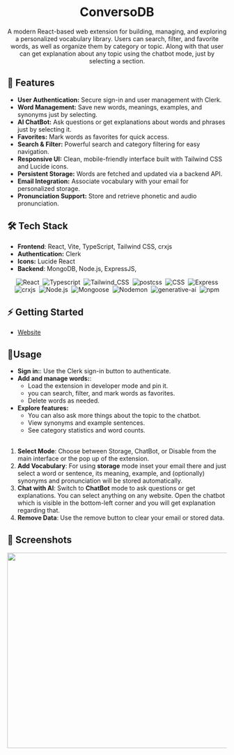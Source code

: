 <div align="center">
 
 # ConversoDB
 
  A modern React-based web extension for building, managing, and exploring a personalized vocabulary library. Users can search, filter, and favorite words, as well as organize them by         category or topic. Along with that user can get explanation about any topic using the chatbot mode, just by selecting a section.
</div>


## 🚀 Features
 - **User Authentication:** Secure sign-in and user management with Clerk.
 - **Word Management:** Save new words, meanings, examples, and synonyms just by selecting.
 - **AI ChatBot:** Ask questions or get explanations about words and phrases just by selecting it.
 - **Favorites:** Mark words as favorites for quick access.
 - **Search & Filter:** Powerful search and category filtering for easy navigation.
 - **Responsive UI:** Clean, mobile-friendly interface built with Tailwind CSS and Lucide icons.
 - **Persistent Storage:** Words are fetched and updated via a backend API.
 - **Email Integration:** Associate vocabulary with your email for personalized storage.
 - **Pronunciation Support:** Store and retrieve phonetic and audio pronunciation.
   

## 🛠️ Tech Stack

 - **Frontend**: React, Vite, TypeScript, Tailwind CSS, crxjs
 - **Authentication:** Clerk
 - **Icons:** Lucide React
 - **Backend**: MongoDB, Node.js, ExpressJS,

<div display="flex" align="center" class="text-center">
  <img alt="React" src="https://img.shields.io/badge/React-61DAFB.svg?style=flat&amp;logo=React&amp;logoColor=black" class="inline-block mx-1" style="margin: 0px 2px;"/>
  <img alt="Typescript" src="https://img.shields.io/badge/TypeScript-007ACC?style=flat&amp&logo=typescript&logoColor=white" class="inline-block mx-1" style="margin: 0px 2px;"/>
  <img alt="Tailwind_CSS" src="https://img.shields.io/badge/Tailwind_CSS-38B2AC?style=flat&amp&logo=tailwind-css&logoColor=white" class="inline-block mx-1" style="margin: 0px 2px;">
  <img alt="postcss" src="https://img.shields.io/badge/postcss-DD3A0A?style=flat&amp&logo=postcss&logoColor=white" class="inline-block mx-1" style="margin: 0px 2px;">
  <img alt="CSS" src="https://img.shields.io/badge/CSS-3492FF.svg?style=flat&amp;logo=CSS&amp;logoColor=white" class="inline-block mx-1" style="margin: 0px 2px;"/>
  <img alt="Express" src="https://img.shields.io/badge/Express-000000.svg?style=flat&amp;logo=Express&amp;logoColor=white" class="inline-block mx-1" style="margin: 0px 2px;">
  <img alt="crxjs" src="https://img.shields.io/badge/crxjs-000000.svg?style=flat&amp;logo=crxjs&amp;logoColor=white" class="inline-block mx-1" style="margin: 0px 2px;">
  <img alt="Node.js" src="https://img.shields.io/badge/Node.js-3492FF.svg?style=flat&amp;logo=Node.js&amp;logoColor=white" class="inline-block mx-1" style="margin: 0px 2px;"/>
  <img alt="Mongoose" src="https://img.shields.io/badge/Mongoose-F04D35.svg?style=flat&amp;logo=Mongoose&amp;logoColor=white" class="inline-block mx-1" style="margin: 0px 2px;"/>
  <img alt="Nodemon" src="https://img.shields.io/badge/Nodemon-76D04B.svg?style=flat&amp;logo=Nodemon&amp;logoColor=white" class="inline-block mx-1" style="margin: 0px 2px;"/>
  <img alt="generative-ai" src="https://img.shields.io/badge/Google%20Gemini-8E75B2?style=flat&amp&logo=googlegemini&logoColor=white" class="inline-block mx-1" style="margin: 0px 2px;"/>
  <img alt="npm" src="https://img.shields.io/badge/npm-CB3837.svg?style=flat&amp;logo=npm&amp;logoColor=white" class="inline-block mx-1" style="margin: 0px 2px;"/>
</div>
   
## ⚡ Getting Started

 - [Website](https://chat-store-anwesha2002s-projects.vercel.app/)

## 🧩Usage
 - **Sign in:**: Use the Clerk sign-in button to authenticate.
 - **Add and manage words:**:
   - Load the extension in developer mode and pin it.
   - you can search, filter, and mark words as favorites.
   - Delete words as needed.
 - **Explore features:**
   - You can also ask more things about the topic to the chatbot.
   - View synonyms and example sentences.
   - See category statistics and word counts.<br />
   <br />
 1. **Select Mode**: Choose between Storage, ChatBot, or Disable from the main interface or the pop up of the extension.
 2. **Add Vocabulary**: For using **storage** mode inset your email there and just select a word or sentence, its meaning, example, and (optionally) synonyms and pronunciation will be stored automatically.
 3. **Chat with AI**: Switch to **ChatBot** mode to ask questions or get explanations. You can select anything on any website. Open the chatbot which is visible in the bottom-left corner and you will get explanation regarding that.
 4. **Remove Data**: Use the remove button to clear your email or stored data.
   
## 📸 Screenshots

 <div display="flex" align="center" class="text-center">
 
  <img width="1552" height="449" alt="Untitled (20)" src="https://github.com/user-attachments/assets/a4001e3d-875f-4ba0-85e5-a77c39fcc4f6" />
  <br>
 
</div>

